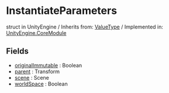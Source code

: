# InstantiateParameters
struct in UnityEngine
 / Inherits from: <a href="https://docs.unity3d.com/6000.2/Documentation/ScriptReference/ValueType.html">ValueType</a> / Implemented in: <a href="https://docs.unity3d.com/6000.2/Documentation/ScriptReference/UnityEngine.CoreModule.html">UnityEngine.CoreModule</a>

## Fields
- <a href="https://docs.unity3d.com/6000.2/Documentation/ScriptReference/InstantiateParameters-originalImmutable.html">originalImmutable</a> : Boolean
- <a href="https://docs.unity3d.com/6000.2/Documentation/ScriptReference/InstantiateParameters-parent.html">parent</a> : Transform
- <a href="https://docs.unity3d.com/6000.2/Documentation/ScriptReference/InstantiateParameters-scene.html">scene</a> : Scene
- <a href="https://docs.unity3d.com/6000.2/Documentation/ScriptReference/InstantiateParameters-worldSpace.html">worldSpace</a> : Boolean
